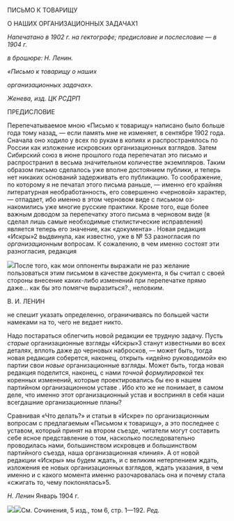 ПИСЬМО К ТОВАРИЩУ

О НАШИХ ОРГАНИЗАЦИОННЫХ ЗАДАЧАХ1

  

_Напечатано в 1902 г. на гектографе; предисловие и послесловие_ — _в 1904 г._

_в брошюре: Н. Ленин._

_«Письмо к товарищу о наших_

_организационных задачах»._

_Женева, изд. ЦК РСДРП_

ПРЕДИСЛОВИЕ

Перепечатываемое мною «Письмо к товарищу» написано было больше года тому на­зад, — если память мне не изменяет, в сентябре 1902 года. Сначала оно ходило у всех по рукам в копиях и распространялось по России как изложение искровских организа­ционных взглядов. Затем Сибирский союз в июне прошлого года перепечатал это письмо и распространил в весьма значительном количестве экземпляров. Таким обра­зом письмо сделалось уже вполне достоянием публики, и теперь нет никаких основа­ний задерживать его публикацию. То соображение, по которому я не печатал этого письма раньше, — именно его крайняя литературная необработанность, его совершен­но «черновой» характер, — отпадает, ибо именно в этом черновом виде с письмом оз­накомились уже многие русские практики. Кроме того, еще более важным доводом за перепечатку этого письма в черновом виде (я сделал лишь самые необходимые стили­стические исправления) является теперь его значение, как «документа» . Новая редак­ция «Искры»2 выдвинула, как известно, уже в № 53 разногласия по _организационным_ вопросам. К сожалению, в чем именно состоят эти разногласия, редакция

![](file:///C:/Users/bot32/AppData/Local/Temp/msohtmlclip1/01/clip_image001.png)После того, как мои оппоненты выражали не раз желание пользоваться этим письмом в качестве до­кумента, я бы считал с своей стороны внесение каких-либо изменений при перепечатке прямо даже... как бы это помягче выразиться?., неловким.

  

В. И. ЛЕНИН

не спешит указать определенно, ограничиваясь по большей части намеками на то, чего не ведает никто.

Надо постараться облегчить новой редакции ее трудную задачу. Пусть _старые_ орга­низационные взгляды «Искры»3 станут известными во всех деталях, вплоть даже до черновых набросков, — может быть, тогда новая редакция соберется, наконец, открыть «идейно руководимой» ею партии свои _новые_ организационные взгляды. Может быть, тогда новая редакция поделится, наконец, с нами _точной формулировкой_ тех коренных изменений, которые проектировались бы ею в нашем партийном организационном ус­таве . Ибо кто же не понимает, в самом деле, что именно этот организационный устав и воспринял в себя наши всегдашние организационные планы?

Сравнивая «Что делать?» и статьи в «Искре» по организационным вопросам с пред­лагаемым «Письмом к товарищу», а это последнее с уставом, который принят на вто­ром съезде, читатели могут составить себе ясное представление о том, насколько по­следовательно проводилась нами, большинством искровцев и большинством партийно­го съезда, наша организационная «линия». А от новой редакции «Искры» мы будем ждать, и с великим нетерпением ждать, изложения ее новых организационных взгля­дов, ждать указания, в чем именно и с какого момента именно разочаровалась она и по­чему стала «сжигать то, чему поклонялась»5.

_Н. Ленин_ Январь 1904 г.

![](file:///C:/Users/bot32/AppData/Local/Temp/msohtmlclip1/01/clip_image002.png)![](file:///C:/Users/bot32/AppData/Local/Temp/msohtmlclip1/01/clip_image001.png)См. Сочинения, 5 изд., том 6, стр. 1—192. _Ред._

